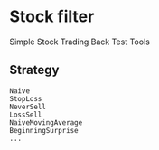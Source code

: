 # Stock filter

Simple Stock Trading Back Test Tools

## Strategy

```
Naive
StopLoss
NeverSell
LossSell
NaiveMovingAverage
BeginningSurprise
...
```
